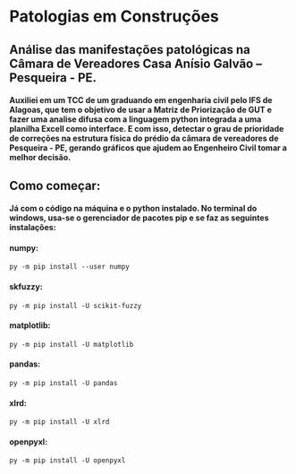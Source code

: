 # Patologias em Construções
## Análise das manifestações patológicas na Câmara de Vereadores Casa Anísio Galvão – Pesqueira - PE.
#### Auxiliei em um TCC de um graduando em engenharia civil pelo IFS de Alagoas, que tem o objetivo de usar a Matriz de Priorização de GUT e fazer uma analise difusa com a linguagem python integrada a uma planilha Excell como interface. E com isso, detectar o grau de prioridade de correções na estrutura física do prédio da câmara de vereadores de Pesqueira - PE, gerando gráficos que ajudem ao Engenheiro Civil tomar a melhor decisão.

## Como começar:

#### Já com o código na máquina e o python instalado. No terminal do windows, usa-se o gerenciador de pacotes pip e se faz as seguintes instalações:

 #### numpy:
```
py -m pip install --user numpy
```

 #### skfuzzy:
```
py -m pip install -U scikit-fuzzy
```

#### matplotlib:
```
py -m pip install -U matplotlib
```

#### pandas:
```
py -m pip install -U pandas
```

#### xlrd:
```
py -m pip install -U xlrd
```
#### openpyxl:
```
py -m pip install -U openpyxl
```
